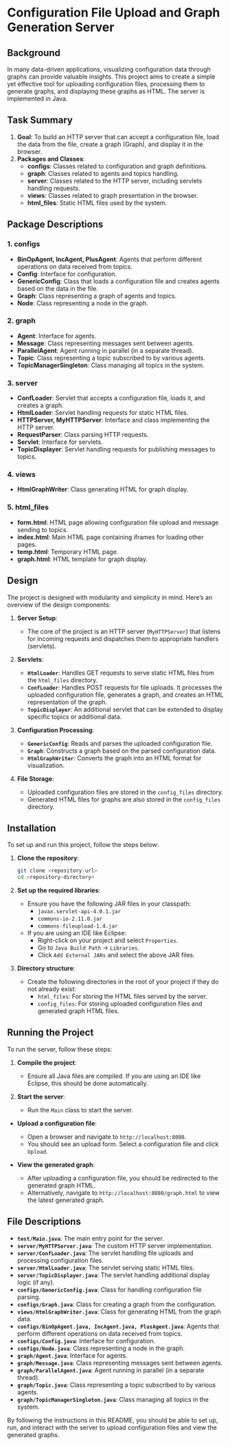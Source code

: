 # Configuration File Upload and Graph Generation Server

## Background

In many data-driven applications, visualizing configuration data through graphs can provide valuable insights. This project aims to create a simple yet effective tool for uploading configuration files, processing them to generate graphs, and displaying these graphs as HTML. The server is implemented in Java.

## Task Summary

1. **Goal**: To build an HTTP server that can accept a configuration file, load the data from the file, create a graph (Graph), and display it in the browser.
2. **Packages and Classes**:
    - **configs**: Classes related to configuration and graph definitions.
    - **graph**: Classes related to agents and topics handling.
    - **server**: Classes related to the HTTP server, including servlets handling requests.
    - **views**: Classes related to graph presentation in the browser.
    - **html_files**: Static HTML files used by the system.

## Package Descriptions

### 1. configs
- **BinOpAgent, IncAgent, PlusAgent**: Agents that perform different operations on data received from topics.
- **Config**: Interface for configuration.
- **GenericConfig**: Class that loads a configuration file and creates agents based on the data in the file.
- **Graph**: Class representing a graph of agents and topics.
- **Node**: Class representing a node in the graph.

### 2. graph
- **Agent**: Interface for agents.
- **Message**: Class representing messages sent between agents.
- **ParallelAgent**: Agent running in parallel (in a separate thread).
- **Topic**: Class representing a topic subscribed to by various agents.
- **TopicManagerSingleton**: Class managing all topics in the system.

### 3. server
- **ConfLoader**: Servlet that accepts a configuration file, loads it, and creates a graph.
- **HtmlLoader**: Servlet handling requests for static HTML files.
- **HTTPServer, MyHTTPServer**: Interface and class implementing the HTTP server.
- **RequestParser**: Class parsing HTTP requests.
- **Servlet**: Interface for servlets.
- **TopicDisplayer**: Servlet handling requests for publishing messages to topics.

### 4. views
- **HtmlGraphWriter**: Class generating HTML for graph display.

### 5. html_files
- **form.html**: HTML page allowing configuration file upload and message sending to topics.
- **index.html**: Main HTML page containing iframes for loading other pages.
- **temp.html**: Temporary HTML page.
- **graph.html**: HTML template for graph display.

## Design

The project is designed with modularity and simplicity in mind. Here’s an overview of the design components:

1. **Server Setup**:
   - The core of the project is an HTTP server (`MyHTTPServer`) that listens for incoming requests and dispatches them to appropriate handlers (servlets).

2. **Servlets**:
   - **`HtmlLoader`**: Handles GET requests to serve static HTML files from the `html_files` directory.
   - **`ConfLoader`**: Handles POST requests for file uploads. It processes the uploaded configuration file, generates a graph, and creates an HTML representation of the graph.
   - **`TopicDisplayer`**: An additional servlet that can be extended to display specific topics or additional data.

3. **Configuration Processing**:
   - **`GenericConfig`**: Reads and parses the uploaded configuration file.
   - **`Graph`**: Constructs a graph based on the parsed configuration data.
   - **`HtmlGraphWriter`**: Converts the graph into an HTML format for visualization.

4. **File Storage**:
   - Uploaded configuration files are stored in the `config_files` directory.
   - Generated HTML files for graphs are also stored in the `config_files` directory.

## Installation

To set up and run this project, follow the steps below:

1. **Clone the repository**:
    ```sh
    git clone <repository-url>
    cd <repository-directory>
    ```

2. **Set up the required libraries**:
    - Ensure you have the following JAR files in your classpath:
        - `javax.servlet-api-4.0.1.jar`
        - `commons-io-2.11.0.jar`
        - `commons-fileupload-1.4.jar`
    - If you are using an IDE like Eclipse:
        - Right-click on your project and select `Properties`.
        - Go to `Java Build Path` -> `Libraries`.
        - Click `Add External JARs` and select the above JAR files.

3. **Directory structure**:
    - Create the following directories in the root of your project if they do not already exist:
        - `html_files`: For storing the HTML files served by the server.
        - `config_files`: For storing uploaded configuration files and generated graph HTML files.

## Running the Project

To run the server, follow these steps:

1. **Compile the project**:
    - Ensure all Java files are compiled. If you are using an IDE like Eclipse, this should be done automatically.

2. **Start the server**:
    - Run the `Main` class to start the server.


- **Upload a configuration file**:
    - Open a browser and navigate to `http://localhost:8080`.
    - You should see an upload form. Select a configuration file and click `Upload`.

- **View the generated graph**:
    - After uploading a configuration file, you should be redirected to the generated graph HTML.
    - Alternatively, navigate to `http://localhost:8080/graph.html` to view the latest generated graph.

## File Descriptions

- **`test/Main.java`**: The main entry point for the server.
- **`server/MyHTTPServer.java`**: The custom HTTP server implementation.
- **`server/ConfLoader.java`**: The servlet handling file uploads and processing configuration files.
- **`server/HtmlLoader.java`**: The servlet serving static HTML files.
- **`server/TopicDisplayer.java`**: The servlet handling additional display logic (if any).
- **`configs/GenericConfig.java`**: Class for handling configuration file parsing.
- **`configs/Graph.java`**: Class for creating a graph from the configuration.
- **`views/HtmlGraphWriter.java`**: Class for generating HTML from the graph data.
- **`configs/BinOpAgent.java, IncAgent.java, PlusAgent.java`**: Agents that perform different operations on data received from topics.
- **`configs/Config.java`**: Interface for configuration.
- **`configs/Node.java`**: Class representing a node in the graph.
- **`graph/Agent.java`**: Interface for agents.
- **`graph/Message.java`**: Class representing messages sent between agents.
- **`graph/ParallelAgent.java`**: Agent running in parallel (in a separate thread).
- **`graph/Topic.java`**: Class representing a topic subscribed to by various agents.
- **`graph/TopicManagerSingleton.java`**: Class managing all topics in the system.

By following the instructions in this README, you should be able to set up, run, and interact with the server to upload configuration files and view the generated graphs.
